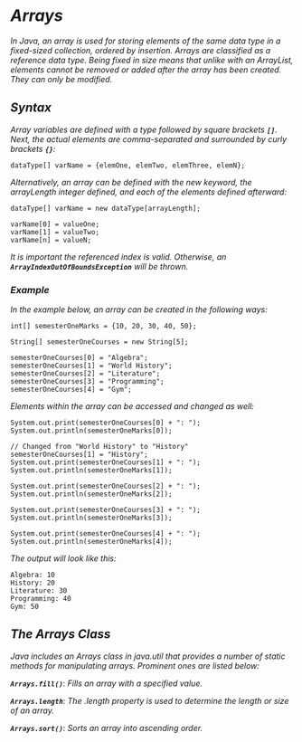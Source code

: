 # ***Arrays***

*In Java, an array is used for storing elements of the same data type in a fixed-sized collection, ordered by insertion. Arrays are classified as a reference data type. Being fixed in size means that unlike with an ArrayList, elements cannot be removed or added after the array has been created. They can only be modified.*

## ***Syntax***
*Array variables are defined with a type followed by square brackets ***`[]`***. Next, the actual elements are comma-separated and surrounded by curly brackets ***`{}`***:*

```
dataType[] varName = {elemOne, elemTwo, elemThree, elemN};
```

*Alternatively, an array can be defined with the new keyword, the arrayLength integer defined, and each of the elements defined afterward:*
```
dataType[] varName = new dataType[arrayLength];

varName[0] = valueOne;
varName[1] = valueTwo;
varName[n] = valueN;
```

*It is important the referenced index is valid. Otherwise, an ***`ArrayIndexOutOfBoundsException`*** will be thrown.*

### ***Example***
*In the example below, an array can be created in the following ways:*
```
int[] semesterOneMarks = {10, 20, 30, 40, 50};

String[] semesterOneCourses = new String[5];

semesterOneCourses[0] = "Algebra";
semesterOneCourses[1] = "World History";
semesterOneCourses[2] = "Literature";
semesterOneCourses[3] = "Programming";
semesterOneCourses[4] = "Gym";
```
*Elements within the array can be accessed and changed as well:*
```
System.out.print(semesterOneCourses[0] + ": ");
System.out.println(semesterOneMarks[0]);

// Changed from "World History" to "History"
semesterOneCourses[1] = "History";
System.out.print(semesterOneCourses[1] + ": ");
System.out.println(semesterOneMarks[1]);

System.out.print(semesterOneCourses[2] + ": ");
System.out.println(semesterOneMarks[2]);

System.out.print(semesterOneCourses[3] + ": ");
System.out.println(semesterOneMarks[3]);

System.out.print(semesterOneCourses[4] + ": ");
System.out.println(semesterOneMarks[4]);
```
*The output will look like this:*
```
Algebra: 10
History: 20
Literature: 30
Programming: 40
Gym: 50
```
## ***The Arrays Class***

*Java includes an Arrays class in java.util that provides a number of static methods for manipulating arrays. Prominent ones are listed below:*

***`Arrays.fill()`***: *Fills an array with a specified value.*

***`Arrays.length`***: *The .length property is used to determine the length or size of an array.*

***`Arrays.sort()`***: *Sorts an array into ascending order.*



